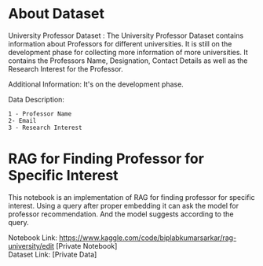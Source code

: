 # About Dataset
University Professor Dataset : 
The University Professor Dataset contains information about Professors for different universities. It is still on the development phase for collecting more information of more universities. It contains the Professors Name, Designation, Contact Details as well as the Research Interest for the Professor.


Additional Information:
It's on the development phase.


Data Description:
```shell
1 - Professor Name
2- Email
3 - Research Interest
```

# RAG for Finding Professor for Specific Interest
This notebook is an implementation of RAG for finding professor for specific interest. Using a query after proper embedding it can ask the model for professor recommendation. And the model suggests according to the query.


Notebook Link: https://www.kaggle.com/code/biplabkumarsarkar/rag-university/edit [Private Notebook] <br>
Dataset Link: [Private Data]
